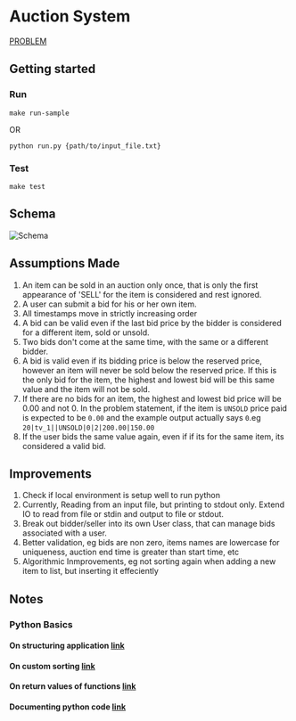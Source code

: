 # Auction System

[PROBLEM](PROBLEM.md)

## Getting started

### Run

`make run-sample`

OR

`python run.py {path/to/input_file.txt}`

### Test

`make test`

## Schema
 
![Schema](https://cdn-std.droplr.net/files/acc_279689/Gy5hLm "Schema" )

## Assumptions Made

1. An item can be sold in an auction only once, that is only the first appearance of 'SELL' for the item is considered and rest ignored.
2. A user can submit a bid for his or her own item.
3. All timestamps move in strictly increasing order
4. A bid can be valid even if the last bid price by the bidder is considered for a different item, sold or unsold.
5. Two bids don't come at the same time, with the same or a different bidder.
6. A bid is valid even if its bidding price is below the reserved price, however an item will never be sold below the reserved price. If this is the only bid for the item, the highest and lowest bid will be this same value and the item will not be sold.
7. If there are no bids for an item, the highest and lowest bid price will be 0.00 and not 0. In the problem statement, if the item is `UNSOLD` price paid is expected to be `0.00` and the example output actually says `0`.eg `20|tv_1||UNSOLD|0|2|200.00|150.00`
8. If the user bids the same value again, even if if its for the same item, its considered a valid bid.

## Improvements


1. Check if local environment is setup well to run python
2. Currently, Reading from an input file, but printing to stdout only. Extend IO to read from file or stdin and output to file or stdout.
3. Break out bidder/seller into its own User class, that can manage bids associated with a user.
4. Better validation, eg bids are non zero, items names are lowercase for uniqueness, auction end time is greater than start time, etc
5. Algorithmic Inmprovements, eg not sorting again when adding a new item to list, but inserting it effeciently

## Notes

### Python Basics

#### On structuring application [link](https://www.kennethreitz.org/essays/repository-structure-and-python)
#### On custom sorting [link](https://portingguide.readthedocs.io/en/latest/comparisons.html)
#### On return values of functions [link](http://www.compciv.org/guides/python/fundamentals/function-definitions/)
#### Documenting python code [link](https://realpython.com/documenting-python-code/)
